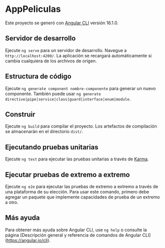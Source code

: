 # AppPeliculas

Este proyecto se generó con [Angular CLI](https://github.com/angular/angular-cli) versión 16.1.0.

## Servidor de desarrollo

Ejecute `ng serve` para un servidor de desarrollo. Navegue a `http://localhost:4200/`. La aplicación se recargará automáticamente si cambia cualquiera de los archivos de origen.

## Estructura de código

Ejecute `ng generate component nombre-componente` para generar un nuevo componente. También puede usar `ng generate directive|pipe|service|class|guard|interface|enum|module`.

## Construir

Ejecute `ng build` para compilar el proyecto. Los artefactos de compilación se almacenarán en el directorio `dist/`.

## Ejecutando pruebas unitarias

Ejecute `ng test` para ejecutar las pruebas unitarias a través de [Karma](https://karma-runner.github.io).

## Ejecutar pruebas de extremo a extremo

Ejecute `ng e2e` para ejecutar las pruebas de extremo a extremo a través de una plataforma de su elección. Para usar este comando, primero debe agregar un paquete que implemente capacidades de prueba de un extremo a otro.

## Más ayuda

Para obtener más ayuda sobre Angular CLI, use `ng help` o consulte la página [Descripción general y referencia de comandos de Angular CLI] (https://angular.io/cli).
